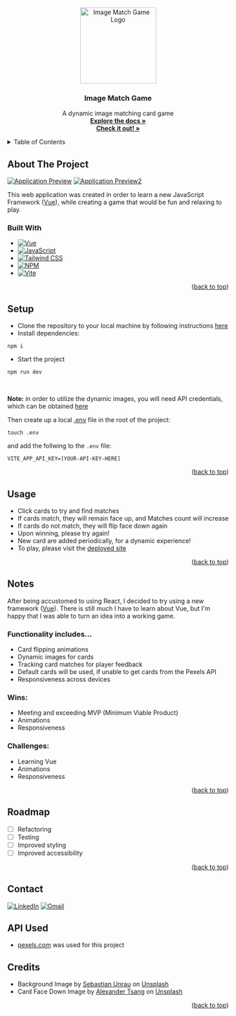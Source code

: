 <a name="readme-top"></a>

<!-- PROJECT LOGO -->
<br />
<div align="center">
  <a href="https://github.com/Ant-Shell/image-match-game">
    <img width="173" alt="Image Match Game Logo" src="https://github.com/Ant-Shell/image-match-game/assets/100455148/cc563fa8-406a-4b7b-93a2-b3bbf50cb3dd">
  </a>

<!-- HEADER -->
  <h3 align="center">Image Match Game</h3>
  <p align="center">
    A dynamic image matching card game
    <br />
    <a href="https://github.com/Ant-Shell/image-match-game"><strong>Explore the docs »</strong></a>
    <br />
    <a href="https://image-match-game.vercel.app"><strong>Check it out! »</strong></a>
  </p>
</div>

<!-- TABLE OF CONTENTS -->
<details>
  <summary>Table of Contents</summary>
  <ol>
    <li>
      <a href="#about-the-project">About The Project</a>
      <ul>
        <li><a href="#built-with">Built With</a></li>
      </ul>
    </li>
    <li><a href="#setup">Setup</a></li>
    <li><a href="#usage">Usage</a></li>
    <li><a href="#notes">Notes</a></li>
    <li><a href="#roadmap">Roadmap</a></li>
    <li><a href="#contact">Contact</a></li>
  </ol>
</details>

## About The Project

[![Application Preview][Preview-image]](https://github.com/Ant-Shell/image-match-game/assets/100455148/00c3a4c7-5457-48b7-b01f-3c60857bebf6)
[![Application Preview2][Preview-image2]](https://github.com/Ant-Shell/image-match-game/assets/100455148/964fc2d9-2582-4de8-a07b-efeb87490604)

This web application was created in order to learn a new JavaScript Framework ([Vue](https://vuejs.org/)), while creating a game that would be fun and relaxing to play.

### Built With

* [![Vue][Vue.js]][Vue-url]
* [![JavaScript][JavaScript-shield]][Javascript-url]
* [![Tailwind CSS][TailwindCSS-shield]][TailwindCSS-url]
* [![NPM][NPM-shield]][NPM-url]
* [![Vite][Vite-shield]][Vite-url]

<p align="right">(<a href="#readme-top">back to top</a>)</p>

## Setup
- Clone the repository to your local machine by following instructions [here](https://docs.github.com/en/repositories/creating-and-managing-repositories/cloning-a-repository)
- Install dependencies:
```
npm i
```
- Start the project
```
npm run dev
```
<br>

<strong>Note:</strong> in order to utilize the dynamic images, you will need API credentials, which can be obtained [here](https://help.pexels.com/hc/en-us/articles/900004904026-How-do-I-get-an-API-key)

Then create up a local [.env](https://vitejs.dev/guide/env-and-mode) file in the root of the project:

```
touch .env
```
and add the follwing to the `.env` file:
```
VITE_APP_API_KEY=[YOUR-API-KEY-HERE]
```

<p align="right">(<a href="#readme-top">back to top</a>)</p>

## Usage
- Click cards to try and find matches
- If cards match, they will remain face up, and Matches count will increase
- If cards do not match, they will flip face down again
- Upon winning, please try again!
- New card are added periodically, for a dynamic experience!
- To play, please visit the [deployed site](https://image-match-game.vercel.app/)

<p align="right">(<a href="#readme-top">back to top</a>)</p>

## Notes

After being accustomed to using React, I decided to try using a new framework ([Vue](https://vuejs.org/)). There is still much I have to learn about Vue, but I'm happy that I was able to turn an idea into a working game.

### Functionality includes...

- Card flipping animations
- Dynamic images for cards
- Tracking card matches for player feedback
- Default cards will be used, if unable to get cards from the Pexels API
- Responsiveness across devices

### Wins:

* Meeting and exceeding MVP (Minimum Viable Product)
* Animations
* Responsiveness

### Challenges:

* Learning Vue
* Animations
* Responsiveness

<p align="right">(<a href="#readme-top">back to top</a>)</p>

## Roadmap

- [ ] Refactoring
- [ ] Testing
- [ ] Improved styling
- [ ] Improved accessibility

<p align="right">(<a href="#readme-top">back to top</a>)</p>

## Contact

[![LinkedIn][Linkedin]][Linkedin-url] [![Gmail][Gmail]][Gmail-url]

## API Used

* [pexels.com](https://www.pexels.com/api/) was used for this project

## Credits

* Background Image by <a href="https://unsplash.com/@sebastian_unrau?utm_content=creditCopyText&utm_medium=referral&utm_source=unsplash">Sebastian Unrau</a> on <a href="https://unsplash.com/photos/trees-on-forest-with-sun-rays-sp-p7uuT0tw?utm_content=creditCopyText&utm_medium=referral&utm_source=unsplash">Unsplash</a>
* Card Face Down Image by <a href="https://unsplash.com/@alexander_tsang?utm_content=creditCopyText&utm_medium=referral&utm_source=unsplash">Alexander Tsang</a> on <a href="https://unsplash.com/photos/brown-wooden-door-_frvdyMH6S0?utm_content=creditCopyText&utm_medium=referral&utm_source=unsplash">Unsplash</a>



<p align="right">(<a href="#readme-top">back to top</a>)</p>

<!-- MARKDOWN LINKS & IMAGES -->
[Preview-image]: https://github.com/Ant-Shell/image-match-game/assets/100455148/00c3a4c7-5457-48b7-b01f-3c60857bebf6

[Preview-image2]: https://github.com/Ant-Shell/image-match-game/assets/100455148/964fc2d9-2582-4de8-a07b-efeb87490604

[Vue.js]: https://img.shields.io/badge/Vue.js-000?style=for-the-badge&logo=vuedotjs&logoColor=65B588
[Vue-url]: https://vuejs.org/

[JavaScript-shield]: https://img.shields.io/badge/JavaScript-F7DF1E?style=for-the-badge&logo=javascript&logoColor=black
[Javascript-url]: https://www.javascript.com/

[TailwindCSS-shield]: https://img.shields.io/badge/TailwindCSS-122539?style=for-the-badge&logo=tailwindcss&logoColor=60BCF3
[TailwindCSS-url]: https://tailwindcss.com/

[NPM-shield]: https://img.shields.io/badge/npm-CB3837?style=for-the-badge&logo=npm&logoColor=white
[NPM-url]: https://www.npmjs.com/

[Vite-shield]: https://img.shields.io/badge/Vite-151B1F?style=for-the-badge&logo=vite&logoColor=9E5BF5
[Vite-url]: https://vitejs.dev/

[Linkedin]: https://img.shields.io/badge/-LinkedIn-black.svg?style=for-the-badge&logo=linkedin&colorB=555
[Linkedin-url]: https://www.linkedin.com/in/anthonyshellman/

[Gmail]: https://img.shields.io/badge/gmail-%2320232a.svg?style=for-the-badge&logo=gmail&logoColor=%DA5040
[Gmail-url]: mailto:atshellman@gmail.com
